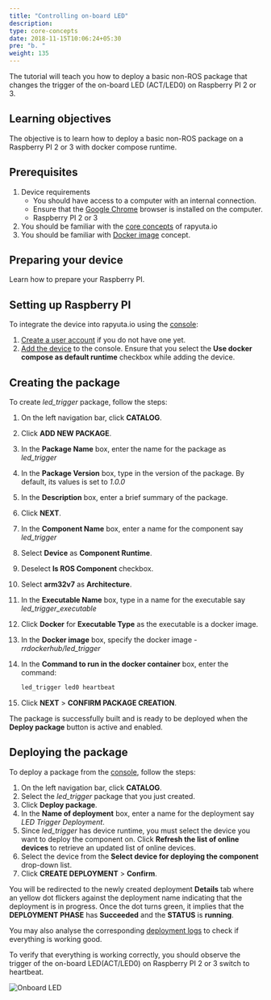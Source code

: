 ```yaml
---
title: "Controlling on-board LED"
description:
type: core-concepts
date: 2018-11-15T10:06:24+05:30
pre: "b. "
weight: 135
---
```

The tutorial will teach you how to deploy a basic non-ROS package that changes
the trigger of the on-board LED (ACT/LED0) on Raspberry PI 2 or 3.

## Learning objectives
The objective is to learn how to deploy a basic non-ROS package on a
Raspberry PI 2 or 3 with docker compose runtime.

## Prerequisites

1. Device requirements
	* You should have access to a computer with an internal connection.
	* Ensure that the [Google Chrome](https://www.google.com/chrome/) browser
	  is installed on the computer.
	* Raspberry PI 2 or 3
2. You should be familiar with the [core concepts](/core-concepts) of rapyuta.io
3. You should be familiar with
   [Docker image](https://docs.docker.com/v17.09/engine/userguide/storagedriver/imagesandcontainers/)
   concept.

## Preparing your device
Learn how to prepare your Raspberry PI.

## Setting up Raspberry PI
To integrate the device into rapyuta.io using the [console](https://closed-beta.rapyuta.io):

1. [Create a user account](/getting-started/create-new-user) if you do not
   have one yet.
2. [Add the device](/getting-started/add-new-device) to the console.
   Ensure that you select the **Use docker compose as default runtime** checkbox
   while adding the device.

## Creating the package
To create *led_trigger* package, follow the steps:

1. On the left navigation bar, click **CATALOG**.
2. Click **ADD NEW PACKAGE**.
3. In the **Package Name** box, enter the name for the package as *led_trigger*
4. In the **Package Version** box, type in the version of the package.
   By default, its values is set to _1.0.0_
5. In the **Description** box, enter a brief summary of the package.
6. Click **NEXT**.
7. In the **Component Name** box, enter a name for the component say *led_trigger*
8. Select **Device** as **Component Runtime**.
9. Deselect **Is ROS Component** checkbox.
10. Select **arm32v7** as **Architecture**.
11. In the **Executable Name** box, type in a name for the executable say
    *led_trigger_executable*
12. Click **Docker** for **Executable Type** as the executable is a docker image.
13. In the **Docker image** box, specify the docker image - *rrdockerhub/led_trigger*
14. In the **Command to run in the docker container** box, enter the command:
	```bash
	led_trigger led0 heartbeat
	```

15. Click **NEXT** > **CONFIRM PACKAGE CREATION**.

The package is successfully built and is ready to be deployed
when the **Deploy package** button is active and enabled.

## Deploying the package
To deploy a package from the [console](https://closed-beta.rapyuta.io),
follow the steps:

1. On the left navigation bar, click **CATALOG**.
2. Select the *led_trigger* package that you just created.
3. Click **Deploy package**.
4. In the **Name of deployment** box, enter a name for the deployment say
   _LED Trigger Deployment_.
5. Since *led_trigger* has device runtime, you must select the device you want to
   deploy the component on. Click **Refresh the list of online devices** to retrieve
   an updated list of online devices.
6. Select the device from the **Select device for deploying the component**
   drop-down list.
7. Click **CREATE DEPLOYMENT** > **Confirm**.

You will be redirected to the newly created deployment **Details** tab where an
yellow dot flickers against the deployment name indicating that the deployment
is in progress. Once the dot turns green, it implies that the **DEPLOYMENT PHASE**
has **Succeeded** and the **STATUS** is **running**.

You may also analyse the corresponding [deployment logs](/core-concepts/logging/deployment-logs)
to check if everything is working good.

To verify that everything is working correctly, you should observe the trigger
of the on-board LED(ACT/LED0) on Raspberry PI 2 or 3 switch to heartbeat.

![Onboard LED](/images/core-concepts/device-management/control-onboard-led.gif)
